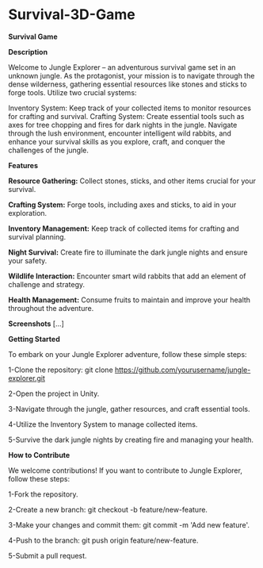 # Survival-3D-Game
**Survival Game**

**Description**

Welcome to Jungle Explorer – an adventurous survival game set in an unknown jungle. As the protagonist, your mission is to navigate through the dense wilderness, gathering essential resources like stones and sticks to forge tools. Utilize two crucial systems:

Inventory System: Keep track of your collected items to monitor resources for crafting and survival.
Crafting System: Create essential tools such as axes for tree chopping and fires for dark nights in the jungle.
Navigate through the lush environment, encounter intelligent wild rabbits, and enhance your survival skills as you explore, craft, and conquer the challenges of the jungle.

**Features**

**Resource Gathering:** Collect stones, sticks, and other items crucial for your survival.

**Crafting System:** Forge tools, including axes and sticks, to aid in your exploration.

**Inventory Management:** Keep track of collected items for crafting and survival planning.

**Night Survival:** Create fire to illuminate the dark jungle nights and ensure your safety.

**Wildlife Interaction:** Encounter smart wild rabbits that add an element of challenge and strategy.

**Health Management:** Consume fruits to maintain and improve your health throughout the adventure.

**Screenshots**
[...]

**Getting Started**

To embark on your Jungle Explorer adventure, follow these simple steps:

1-Clone the repository: git clone https://github.com/yourusername/jungle-explorer.git

2-Open the project in Unity.

3-Navigate through the jungle, gather resources, and craft essential tools.

4-Utilize the Inventory System to manage collected items.

5-Survive the dark jungle nights by creating fire and managing your health.

**How to Contribute**

We welcome contributions! If you want to contribute to Jungle Explorer, follow these steps:

1-Fork the repository.

2-Create a new branch: git checkout -b feature/new-feature.

3-Make your changes and commit them: git commit -m 'Add new feature'.

4-Push to the branch: git push origin feature/new-feature.

5-Submit a pull request.
